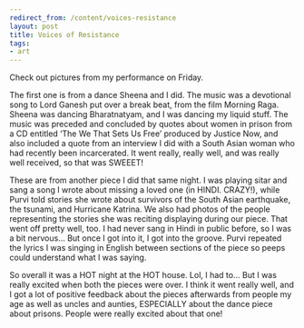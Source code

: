 ```yaml
---
redirect_from: /content/voices-resistance
layout: post
title: Voices of Resistance
tags:
- art
---
```

Check out pictures from my performance on Friday.

The first one is from a dance Sheena and I did. The music was a devotional song to Lord Ganesh put over a break beat, from the film Morning Raga. Sheena was dancing Bharatnatyam, and I was dancing my liquid stuff. The music was preceded and concluded by quotes about women in prison from a CD entitled ‘The We That Sets Us Free’ produced by Justice Now, and also included a quote from an interview I did with a South Asian woman who had recently been incarcerated. It went really, really well, and was really well received, so that was SWEEET!

These are from another piece I did that same night. I was playing sitar and sang a song I wrote about missing a loved one (in HINDI. CRAZY!), while Purvi told stories she wrote about survivors of the South Asian earthquake, the tsunami, and Hurricane Katrina. We also had photos of the people representing the stories she was reciting displaying during our piece. That went off pretty well, too. I had never sang in Hindi in public before, so I was a bit nervous... But once I got into it, I got into the groove. Purvi repeated the lyrics I was singing in English between sections of the piece so peeps could understand what I was saying.

So overall it was a HOT night at the HOT house. Lol, I had to... But I was really excited when both the pieces were over. I think it went really well, and I got a lot of positive feedback about the pieces afterwards from people my age as well as uncles and aunties, ESPECIALLY about the dance piece about prisons. People were really excited about that one!

